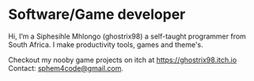 # Software/Game developer

Hi, I’m a Siphesihle Mhlongo (ghostrix98) a self-taught programmer from South Africa. I make productivity tools, games and theme's.

Checkout my nooby game projects on itch at https://ghostrix98.itch.io
<br>Contact: sphem4code@gmail.com.

<!---
ghostrix98/ghostrix98 is a ✨ special ✨ repository because its `README.md` (this file) appears on your GitHub profile.
You can click the Preview link to take a look at your changes.
--->
